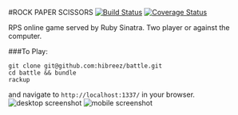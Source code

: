 #ROCK PAPER SCISSORS [![Build Status](https://travis-ci.org/hibreez/rps-challenge.svg?branch=master)](https://travis-ci.org/hibreez/rps-challenge) [![Coverage Status](https://coveralls.io/repos/hibreez/rps-challenge/badge.svg?branch=master&service=github)](https://coveralls.io/github/hibreez/rps-challenge?branch=master)

RPS online game served by Ruby Sinatra. Two player or against the computer.

###To Play:
```
git clone git@github.com:hibreez/battle.git
cd battle && bundle
rackup
```
and navigate to `http://localhost:1337/` in your browser.
![desktop screenshot](https://raw.github.com/hibreez/rps-challenge/master/app/public/images/desktop.png)
![mobile screenshot](https://raw.github.com/hibreez/rps-challenge/master/app/public/images/mobile.jpg)
